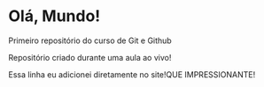 # Olá, Mundo!
Primeiro repositório do curso de Git e Github

Repositório criado durante uma aula ao vivo!

Essa linha eu adicionei diretamente no site!QUE IMPRESSIONANTE!

